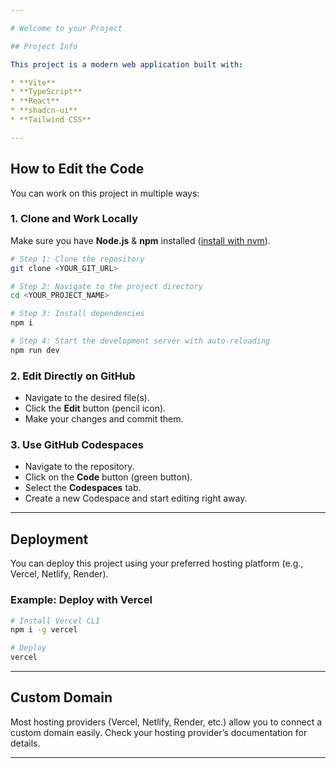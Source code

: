 ```yaml
---

# Welcome to your Project

## Project Info

This project is a modern web application built with:

* **Vite**
* **TypeScript**
* **React**
* **shadcn-ui**
* **Tailwind CSS**

---
```


## How to Edit the Code

You can work on this project in multiple ways:

### 1. Clone and Work Locally

Make sure you have **Node.js** & **npm** installed ([install with nvm](https://github.com/nvm-sh/nvm#installing-and-updating)).

```sh
# Step 1: Clone the repository
git clone <YOUR_GIT_URL>

# Step 2: Navigate to the project directory
cd <YOUR_PROJECT_NAME>

# Step 3: Install dependencies
npm i

# Step 4: Start the development server with auto-reloading
npm run dev
```

### 2. Edit Directly on GitHub

- Navigate to the desired file(s).
- Click the **Edit** button (pencil icon).
- Make your changes and commit them.

### 3. Use GitHub Codespaces

- Navigate to the repository.
- Click on the **Code** button (green button).
- Select the **Codespaces** tab.
- Create a new Codespace and start editing right away.

---

## Deployment

You can deploy this project using your preferred hosting platform (e.g., Vercel, Netlify, Render).

### Example: Deploy with Vercel

```sh
# Install Vercel CLI
npm i -g vercel

# Deploy
vercel
```

---

## Custom Domain

Most hosting providers (Vercel, Netlify, Render, etc.) allow you to connect a custom domain easily.
Check your hosting provider’s documentation for details.

---
